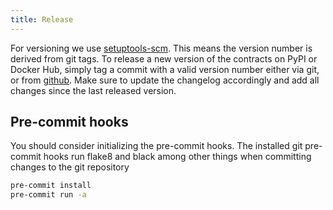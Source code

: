 ```yaml
---
title: Release
---
```


For versioning we use [setuptools-scm](https://pypi.org/project/setuptools-scm/). This means the version number is
derived from git tags. To release a new version of the contracts on PyPI or Docker Hub, simply tag a commit with a valid version
number either via git, or from [github](https://github.com/trustlines-protocol/contracts/releases/new).
Make sure to update the changelog accordingly and add all changes since the last released version.

## Pre-commit hooks

You should consider initializing the pre-commit hooks. The
installed git pre-commit hooks run flake8 and black among other things
when committing changes to the git repository

```bash
pre-commit install
pre-commit run -a
```
